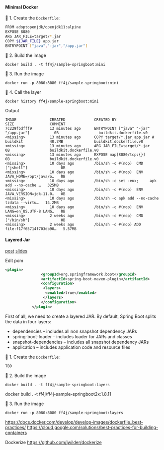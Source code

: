 
#### Minimal Docker

📗 1. Create the `Dockerfile`:
```bash
FROM adoptopenjdk/openjdk11:alpine
EXPOSE 8080
ARG JAR_FILE=target/*.jar
COPY ${JAR_FILE} app.jar
ENTRYPOINT ["java","-jar","/app.jar"]
```

📗 2. Build the image
```
docker build . -t ff4j/sample-springboot:mini
```
📗 3. Run the image
```
docker run -p 8080:8080 ff4j/sample-springboot:mini
```

📗 4. Call the layer
```
docker history ff4j/sample-springboot:mini
```

Output
```
IMAGE               CREATED             CREATED BY                                      SIZE                COMMENT
7c229fbdfff9        13 minutes ago      ENTRYPOINT ["java" "-jar" "/app.jar"]           0B                  buildkit.dockerfile.v0
<missing>           13 minutes ago      COPY target/*.jar app.jar # buildkit            40.7MB              buildkit.dockerfile.v0
<missing>           13 minutes ago      ARG JAR_FILE=target/*.jar                       0B                  buildkit.dockerfile.v0
<missing>           13 minutes ago      EXPOSE map[8080/tcp:{}]                         0B                  buildkit.dockerfile.v0
<missing>           10 days ago         /bin/sh -c #(nop)  CMD ["jshell"]               0B                  
<missing>           10 days ago         /bin/sh -c #(nop)  ENV JAVA_HOME=/opt/java/o…   0B                  
<missing>           10 days ago         /bin/sh -c set -eux;     apk add --no-cache …   325MB               
<missing>           10 days ago         /bin/sh -c #(nop)  ENV JAVA_VERSION=jdk-11.0…   0B                  
<missing>           10 days ago         /bin/sh -c apk add --no-cache tzdata --virtu…   14.2MB              
<missing>           10 days ago         /bin/sh -c #(nop)  ENV LANG=en_US.UTF-8 LANG…   0B                  
<missing>           2 weeks ago         /bin/sh -c #(nop)  CMD ["/bin/sh"]              0B                  
<missing>           2 weeks ago         /bin/sh -c #(nop) ADD file:f17f65714f703db90…   5.57MB 
```

#### Layered Jar

[post](https://blog.tratif.com/2020/05/20/spring-tips-2-layered-jars-with-spring-boot-2-3-0/)
[slides](https://docs.google.com/presentation/d/1BjzY4j3g2OrsBq4k0-We-3Chu4O4ZxRvUNOGj2Y8xxU/mobilepresent?slide=id.g899d98b7ad_0_58)

Edit pom
```xml
<plugin>
                <groupId>org.springframework.boot</groupId>
                <artifactId>spring-boot-maven-plugin</artifactId>
	            <configuration>
	     		 <layers>
                  <enabled>true</enabled>
                 </layers>
                </configuration>
            </plugin>
```

First of all, we need to create a layered JAR. By default, Spring Boot splits the data in four layers:
- dependencies – includes all non snapshot dependency JARs
- spring-boot-loader – includes loader for JARs and classes
- snapshot-dependencies – includes all snapshot dependency JARs
- application – includes application code and resource files

📗 1. Create the `Dockerfile`:
```bash
TBD
```

📗 2. Build the image
```
docker build . -t ff4j/sample-springboot:layers
```
docker build . -t ff4j/ff4j-sample-springboot2x:1.8.11

📗 3. Run the image
```
docker run -p 8080:8080 ff4j/sample-springboot:layers
```

https://docs.docker.com/develop/develop-images/dockerfile_best-practices/
https://cloud.google.com/solutions/best-practices-for-building-containers

Dockerize
https://github.com/jwilder/dockerize




   